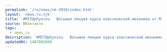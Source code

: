 ```yaml
---
permalink: '/ru/news/vk-3910/index.html'
layout: 'news.ru.njk'
title: '#MIT@physvsu   Восьмая лекция курса классической механики от MIT, в которой  Уолтер Левин расск…'
source: ВКонтакте
tags:
  - news_ru
description: '#MIT@physvsu   Восьмая лекция курса классической механики от MIT, в которой  Уолтер Левин расск…'
updatedAt: 1487865890
---
```

